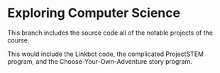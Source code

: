 # Exploring Computer Science

This branch includes the source code all of the notable projects of the course. 

This would include the Linkbot code, the complicated ProjectSTEM program, and the Choose-Your-Own-Adventure story program.
